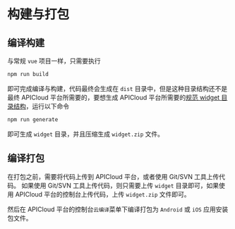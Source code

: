 # 构建与打包

## 编译构建

与常规 `vue` 项目一样，只需要执行

``` bash
npm run build
```

即可完成编译与构建，代码最终会生成在 `dist` 目录中，但是这种目录结构还不是最终 APICloud 平台所需要的，要想生成 APICloud 平台所需要的[规范 widget 目录结构](https://docs.apicloud.com/Dev-Guide/widget-package-structure-manual)，运行以下命令

``` bash
npm run generate
```
即可生成 `widget` 目录，并且压缩生成 `widget.zip` 文件。

## 编译打包

在打包之前，需要将代码上传到 APICloud 平台，或者使用 Git/SVN 工具上传代码。
如果使用 Git/SVN 工具上传代码，则只需要上传 `widget` 目录即可，如果使用 APICloud 平台的控制台上传代码，上传 `widget.zip` 文件即可。

然后在 APICloud 平台的控制台`云编译`菜单下编译打包为 `Android` 或 `iOS` 应用安装包文件。